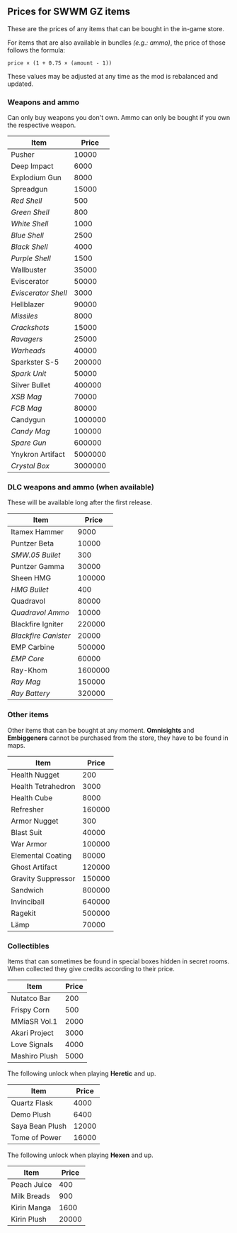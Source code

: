 ## Prices for SWWM GZ items

These are the prices of any items that can be bought in the in-game store.

For items that are also available in bundles *(e.g.: ammo)*, the price of those follows the formula:

`price × (1 + 0.75 × (amount - 1))`

These values may be adjusted at any time as the mod is rebalanced and updated.

### Weapons and ammo

Can only buy weapons you don't own. Ammo can only be bought if you own the respective weapon.

  Item                | Price
  ------------------- | -------
  Pusher              | 10000
  Deep Impact         | 6000
  Explodium Gun       | 8000
  Spreadgun           | 15000
  *Red Shell*         | 500
  *Green Shell*       | 800
  *White Shell*       | 1000
  *Blue Shell*        | 2500
  *Black Shell*       | 4000
  *Purple Shell*      | 1500
  Wallbuster          | 35000
  Eviscerator         | 50000
  *Eviscerator Shell* | 3000
  Hellblazer          | 90000
  *Missiles*          | 8000
  *Crackshots*        | 15000
  *Ravagers*          | 25000
  *Warheads*          | 40000
  Sparkster S-5       | 200000
  *Spark Unit*        | 50000
  Silver Bullet       | 400000
  *XSB Mag*           | 70000
  *FCB Mag*           | 80000
  Candygun            | 1000000
  *Candy Mag*         | 100000
  *Spare Gun*         | 600000
  Ynykron Artifact    | 5000000
  *Crystal Box*       | 3000000

### DLC weapons and ammo (when available)

These will be available long after the first release.

  Item                 | Price
  -------------------- | -------
  Itamex Hammer        | 9000
  Puntzer Beta         | 10000
  *SMW.05 Bullet*      | 300
  Puntzer Gamma        | 30000
  Sheen HMG            | 100000
  *HMG Bullet*         | 400
  Quadravol            | 80000
  *Quadravol Ammo*     | 10000
  Blackfire Igniter    | 220000
  *Blackfire Canister* | 20000
  EMP Carbine          | 500000
  *EMP Core*           | 60000
  Ray-Khom             | 1600000
  *Ray Mag*            | 150000
  *Ray Battery*        | 320000


### Other items

Other items that can be bought at any moment. **Omnisights** and **Embiggeners** cannot be purchased from the store, they have to be found in maps.

  Item               | Price
  ------------------ | -------
  Health Nugget      | 200
  Health Tetrahedron | 3000
  Health Cube        | 8000
  Refresher          | 160000
  Armor Nugget       | 300
  Blast Suit         | 40000
  War Armor          | 100000
  Elemental Coating  | 80000
  Ghost Artifact     | 120000
  Gravity Suppressor | 150000
  Sandwich           | 800000
  Invinciball        | 640000
  Ragekit            | 500000
  Lämp               | 70000

### Collectibles

Items that can sometimes be found in special boxes hidden in secret rooms. When collected they give credits according to their price.

  Item          | Price
  ------------- | -----
  Nutatco Bar   | 200
  Frispy Corn   | 500
  MMiaSR Vol.1  | 2000
  Akari Project | 3000
  Love Signals  | 4000
  Mashiro Plush | 5000

The following unlock when playing **Heretic** and up.

  Item            | Price
  --------------- | -----
  Quartz Flask    | 4000
  Demo Plush      | 6400
  Saya Bean Plush | 12000
  Tome of Power   | 16000

The following unlock when playing **Hexen** and up.

  Item        | Price
  ----------- | -----
  Peach Juice | 400
  Milk Breads | 900
  Kirin Manga | 1600
  Kirin Plush | 20000
